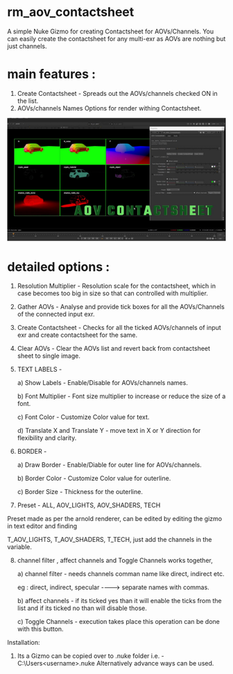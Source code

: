 # rm_aov_contactsheet
A simple Nuke Gizmo for creating Contactsheet for AOVs/Channels. You can easily create the contactsheet for any multi-exr as AOVs are nothing but just channels.

# main features :
1) Create Contactsheet - Spreads out the AOVs/channels checked ON in the list.
2) AOVs/channels Names Options for render withing Contactsheet.

![image description](resources/thumbnail.jpg)

# detailed options :

1) Resolution Multiplier - Resolution scale for the contactsheet, which in case becomes too big in size so that can controlled with multiplier.

2) Gather AOVs - Analyse and provide tick boxes for all the AOVs/Channels of the connected input exr.

3) Create Contactsheet - Checks for all the ticked AOVs/channels of input exr and create contactsheet for the same.

4) Clear AOVs - Clear the AOVs list and revert back from contactsheet sheet to single image.

5) TEXT LABELS -

    a) Show Labels - Enable/Disable for AOVs/channels names.

    b) Font Multiplier - Font size multiplier to increase or reduce the size of a font.

    c) Font Color - Customize Color value for text.

    d) Translate X and Translate Y - move text in X or Y direction for flexibility and clarity.

6) BORDER -

    a) Draw Border - Enable/Diable for outer line for AOVs/channels.

    b) Border Color - Customize Color value for outerline.

    c) Border Size - Thickness for the outerline.

7) Preset - ALL, AOV_LIGHTS, AOV_SHADERS, TECH

Preset made as per the arnold renderer, can be edited by editing the gizmo in text editor and finding

T_AOV_LIGHTS, T_AOV_SHADERS, T_TECH, just add the channels in the variable.

8) channel filter , affect channels and Toggle Channels works together,

    a) channel filter - needs channels comman name like direct, indirect etc.

    eg : direct, indirect, specular ----> separate names with commas.

    b) affect channels - if its ticked yes than it will enable the ticks from the list and if its ticked no than will disable those.

    c) Toggle Channels - execution takes place this operation can be done with this button.

Installation:
1. Its a Gizmo can be copied over to .nuke folder i.e. - C:\Users\<username>\.nuke
   Alternatively advance ways can be used.



